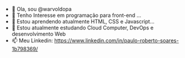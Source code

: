 - 👋 Ola, sou @warvoldopa
- 👀 Tenho Interesse em programação para front-end ...
- 🌱 Estou aprendendo atualmente HTML, CSS e Javascript...
- 💞️ Estou atualmente estudando Cloud Computer, DevOps e desenvolvimento Web 
- 📫 Meu Linkedin: https://www.linkedin.com/in/paulo-roberto-soares-1b798369/



